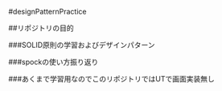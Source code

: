 #designPatternPractice

##リポジトリの目的

###SOLID原則の学習およびデザインパターン

###spockの使い方振り返り

###あくまで学習用なのでこのリポジトリではUTで画面実装無し